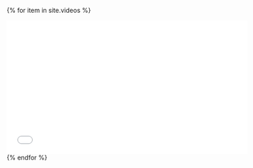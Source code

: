 {% for item in site.videos %}
    <div class="col-sm video">
        <iframe width="540" height="300" src="{{item.video}}" frameborder="0" allowfullscreen></iframe>
    </div>
{% endfor %}
